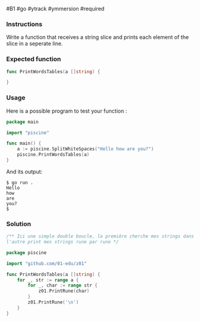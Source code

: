 #B1 #go #ytrack #ymmersion #required

### Instructions

Write a function that receives a string slice and prints each element of the slice in a seperate line.

### Expected function

```go
func PrintWordsTables(a []string) {

}
```

### Usage 

Here is a possible program to test your function :

```go
package main

import "piscine"

func main() {
	a := piscine.SplitWhiteSpaces("Hello how are you?")
	piscine.PrintWordsTables(a)
}
```

And its output:

```console
$ go run .
Hello
how
are
you?
$
```
### Solution

```go
/** Ici une simple double boucle, la première cherche mes strings dans la liste,
l'autre print mes strings rune par rune */

package piscine

import "github.com/01-edu/z01"

func PrintWordsTables(a []string) {
	for _, str := range a {
		for _, char := range str {
			z01.PrintRune(char)
		}
		z01.PrintRune('\n')
	}
}
```
